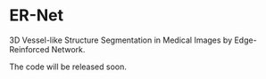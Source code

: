 # ER-Net
3D Vessel-like Structure Segmentation in Medical Images by Edge-Reinforced  Network.

The code will be released soon.
